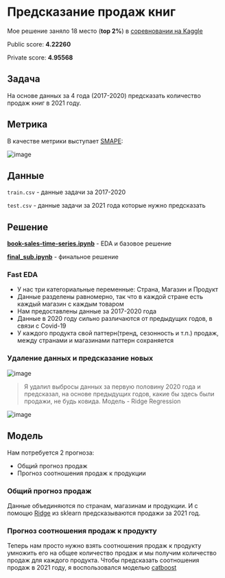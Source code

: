 # Предсказание продаж книг
Мое решение заняло 18 место (**top 2%**) в [соревновании на Kaggle](https://www.kaggle.com/competitions/tabular-playground-series-sep-2022)

Public score: **4.22260**

Private score: **4.95568**

## Задача
На основе данных за 4 года (2017-2020) предсказать количество продаж книг в 2021 году.

## Метрика
В качестве метрики выступает [SMAPE](https://en.wikipedia.org/wiki/Symmetric_mean_absolute_percentage_error):

![image](https://user-images.githubusercontent.com/24645573/195233083-f3618153-4dec-4548-b00f-bad05e403b1b.png)

## Данные
`train.csv` - данные задачи за 2017-2020

`test.csv` - данные задачи за 2021 года которые нужно предсказать

## Решение
[**book-sales-time-series.ipynb**](https://github.com/Pomiro/book-sales-time-series/blob/main/book-sales-time-series.ipynb) - EDA и базовое решение

[**final_sub.ipynb**](https://github.com/Pomiro/book-sales-time-series/blob/main/final_sub.ipynb) - финальное решение

### Fast EDA
- У нас три категориальные переменные: Страна, Магазин и Продукт
- Данные разделены равномерно, так что в каждой стране есть каждый магазин с каждым товаром
- Нам предоставлены данные за 2017-2020 года
- Данные в 2020 году сильно различаются от предыдущих годов, в связи с Covid-19
- У каждого продукта свой паттерн(тренд, сезонность и т.п.) продаж, между странами и магазинами паттерн сохраняется
### Удаление данных и предсказание новых
![image](https://user-images.githubusercontent.com/24645573/195237590-291b1f14-d7fd-43e1-b0a8-1dcc50777699.png)
> Я удалил выбросы данных за первую половину 2020 года и предсказал, на основе предыдущих годов, какие бы здесь были продажи, не будь ковида.
> Модель - Ridge Regression

![image](https://user-images.githubusercontent.com/24645573/195238830-bccc95f2-6385-4207-8afd-601836c348dd.png)

## Модель
Нам потребуется 2 прогноза:
- Общий прогноз продаж
- Прогноз соотношения продаж к продукции

### Общий прогноз продаж
Данные объединяются по странам, магазинам и продукции. И с помощю [Ridge](https://scikit-learn.org/stable/modules/generated/sklearn.linear_model.Ridge.html) из sklearn предсказываются продажи за 2021 год.

### Прогноз соотношения продаж к продукту
Теперь нам просто нужно взять соотношения продаж к продукту умножить его на общее количество продаж и мы получим количество продаж для каждого продукта. Чтобы предсказать соотношения продаж в 2021 году, я воспользовался моделью [catboost](https://catboost.ai/)
